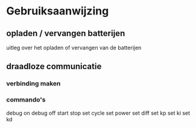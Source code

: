 # Gebruiksaanwijzing

## opladen / vervangen batterijen

uitleg over het opladen of vervangen van de batterijen

## draadloze communicatie
### verbinding maken

### commando's
debug on
debug off
start
stop
set cycle
set power
set diff
set kp
set ki
set kd

